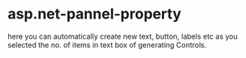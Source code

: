 # asp.net-pannel-property

here you can automatically create new text, button, labels etc as you selected the no. of items in text box of generating Controls.
